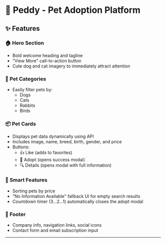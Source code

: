# 🐾 Peddy - Pet Adoption Platform
## ✨ Features

### 🏠 Hero Section
- Bold welcome heading and tagline
- "View More" call-to-action button
- Cute dog and cat imagery to immediately attract attention

### 🐾 Pet Categories
- Easily filter pets by:
  - Dogs
  - Cats
  - Rabbits
  - Birds

### 📦 Pet Cards
- Displays pet data dynamically using API
- Includes image, name, breed, birth, gender, and price
- Buttons:
  - 👍 Like (adds to favorites)
  - 🐶 Adopt (opens success modal)
  - 🔍 Details (opens modal with full information)

### 🧠 Smart Features
- Sorting pets by price
- "No Information Available" fallback UI for empty search results
- Countdown timer (3...2...1) automatically closes the adopt modal

### 📝 Footer
- Company info, navigation links, social icons
- Contact form and email subscription input

---
